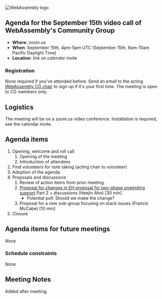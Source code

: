 ![WebAssembly logo](/images/WebAssembly.png)

## Agenda for the September 15th video call of WebAssembly's Community Group

- **Where**: zoom.us
- **When**: September 15th, 4pm-5pm UTC (September 15th, 9am-10am Pacific Daylight Time)
- **Location**: *link on calendar invite*

### Registration

None required if you've attended before. Send an email to the acting [WebAssembly CG chair](mailto:webassembly-cg-chair@chromium.org)
to sign up if it's your first time. The meeting is open to CG members only.

## Logistics

The meeting will be on a zoom.us video conference.
Installation is required, see the calendar invite.

## Agenda items

1. Opening, welcome and roll call
    1. Opening of the meeting
    1. Introduction of attendees
1. Find volunteers for note taking (acting chair to volunteer)
1. Adoption of the agenda
1. Proposals and discussions
    1. Review of action items from prior meeting.
    1. [Proposal for changes in EH proposal for two-phase unwinding support](presentations/2020-09-15-ahn-eh-two-phase-unwinding-pt2.pdf) Part 2 + discussions (Heejin Ahn) [30 min]
       - Potential poll: Should we make the change?
    1. Proposal for a new sub-group focusing on stack issues (Francis McCabe) [10 min]
1. Closure

## Agenda items for future meetings

*None*

### Schedule constraints

*None*

## Meeting Notes

Added after meeting.
